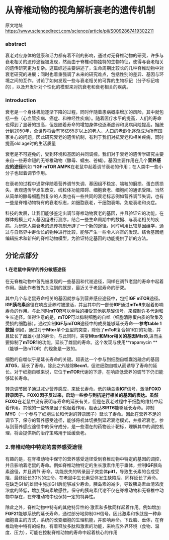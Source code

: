 # 从脊椎动物的视角解析衰老的遗传机制

原文地址  https://www.sciencedirect.com/science/article/pii/S0092867419302211



### abstract

衰老对应身体的健康和活力都有着不利的影响，通过对无脊椎动物的研究，许多与衰老相关的遗传途径被发现，然而由于脊椎动物独特的生物特征，使得与衰老相关的遗传研究更为复杂。这篇综述主要讲述了，生命周期比较长的几种脊椎动物中对衰老研究的进展；同时也着重强调了未来的研究难点，包括性别的差异、基因与环境之间的互作。讨论了如何发现一些与衰老相关的可靠的生物标记（分子标记啥的），以及开发针对个性化的模型来对抗衰老和衰老相关的疾病。

### introduction

  衰老是一个身体机能逐渐下降的过程，同时伴随着患病概率增加的风险，其中就包括一些（心血管疾病、癌症、和神经性疾病）。随着医疗水平的提高，人们的寿命也得到了显著的提高，但是随着寿命的增加身体也逐渐虚弱和发病风险提高。据统计到2050年，全世界将会有16亿65岁以上的老人，人口的老龄化逐渐成为所有国家关心的问题。因此研究衰老的遗传机制，有利于我们对抗衰老和相关疾病，同时提高old age时的生活质量

  衰老是不可避免的，受到环境和基因的共同调控。我们对于衰老的遗传学研究主要来自一些寿命短的无脊椎动物（酵母、蠕虫、苍蝇)。基因主要作用在几个**营养感应的途径**例如 ***IGF mTOR AMPK**在老鼠中起着调节衰老的作用；在人类中一些小分子也起着调节作用。

  在衰老的过程中通常伴随着营养调节失调、基因组不稳定、端粒的磨损、蛋白质损失、表观遗传学发生改变、线粒体功能障碍、细胞衰老、细胞间的通讯受阻。当然从简单的酵母细胞到复杂的人类也有一些共同的衰老标志例如营养调节失调，也有一些是脊椎动物特有的衰老标志，如细胞衰老，干细胞衰竭，免疫衰老和炎症。

  科技的发展，让我们能够鉴定出调节脊椎动物衰老的基因，并且验证它的功能。在群体规模上对人基因组进行测序，结合一些生命周期中的数据、与衰老相关的疾病，为研究人类衰老的遗传机制开辟了一个新的途径。同时利用比较基因组学，通过与自然界中寿命长的物种进行比较，能够产生一些令人兴奋的发现。结合基因组编辑技术和新兴的脊椎动物模型，为验证特定基因的功能提供了新的方法。

## 分论点部分

#### 1.在老鼠中保守的养分敏感途径

在无脊椎动物中首先被发现的一些基因和代谢途径，同样在调节老鼠的寿命中起着作用。因此作者首先关注到的就是，最近关于老鼠寿命的研究。

其中几个与老鼠寿命相关的基因就参与到营养感应途径中，包括**IGF mTOR**途径。**IGF胰岛素**途径在响应营养时被激活，并且其中的一部份**IGF**通过**mToR**来起着影响寿命的作用。与此同时**mTOR**可以单独的接受其他氨基酸信号，来控制许多代谢和生长途径。值得注意的是，**mTOP**可以抑制细胞的自噬（细胞清除蛋白质的聚集及受损的细胞器）。通过抑制**IGF与mTOR**途径中的成员能够延长寿命---**参考table 1数据**.例如，通过对于**Mtor**单个亚型的突变，降低了**mToR**复合物1和2的功能，并且延长了雌雄小鼠的寿命。与此同时，突变**Mtor和Mtor相关的基因Mlst8**,进而主要抑制了**mTOR1**的功能，延长了雌鼠的寿命。这个发现与使用**rapamycin **（能够一致mTOR）的现象是一致的。

细胞的自噬似乎是延长寿命的关键。超表达一个参与到细胞自噬囊泡融合的基因**ATG5**，延长了寿命。除此之外敲除**Becn1**，促进细胞自噬从而诱导了寿命的延长。对于细胞自噬来说，它位于**mTOR**代谢的下游，在响应低营养的调节下仍旧能够延长寿命。

转录调节因子通过减少营养感应，来延长寿命。低的胰岛素**IGF**信号，激活**FOXO **转录因子。**FOXO**因子反过来，启动一些参与到抗逆行相关的基因的表达。虽然**FOXO**在老鼠中没有表明与寿命的延长有关，但是在衰老过程中干细胞的维持中起着作用。其他的一些转录因子也起着作用，超表达**SIRT6**能够延长寿命。抑制**MYC**（一个参与了细胞生长和代谢的转录因子）延长了寿命。因此在营养不足的调节下，保守的营养感受途径，能够将机体切换到延迟衰老模式，并推迟衰老。参与到营养感应途径中的保守成分，是一些潜在的药物设计靶标，理解其中的调控机理，将会提供新的治疗策略用于延缓衰老。

### 2.脊椎动物中特定的营养感受途径

有趣的是，在脊椎动物中保守的营养感受途径受到脊椎动物中特定的基因的调控，并且影响着老鼠的寿命。例如脊椎动物特定的生长激素作用于垂体，控制**IGF**胰岛素途径，并且调节·寿命。功能丧失的转录因子突变体**pit1**，导致生长素的合成受阻，最终延长30%的生命。在老鼠中生长素受体发生缺陷后，同样延长了寿命。在缺乏GH的雄鼠中施加GH后能够减少寿命。胰岛素的减少，导致胰岛素血清浓度浓度的降低，增加胰岛素敏感性。保守的胰岛素代谢不仅在脊椎动物和无脊椎中动物中存在，在脊椎动物中也保持一定的特异性。

除此之外，脊椎动物中特有的其他特异性的·激素和多肽同样起着作用。例如增加**FGF21**能够系统的延长寿命，通过部分地抑制GH信号。因此激素和多肽是一种非细胞自主的方式，系统的改变细胞的生理机能，并影响寿命。下丘脑、垂体，在脊椎动物中特有的结构，有着释放多肽和激素的功能，来响应外界环境（食物、温度、压力），可能在控制脊椎动物的寿命中起着核心的作用










